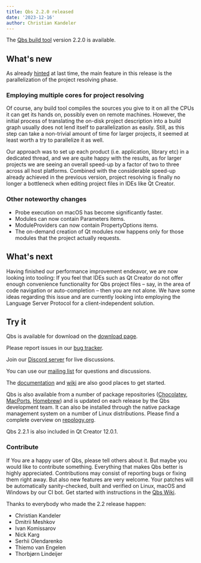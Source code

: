 ```yaml
---
title: Qbs 2.2.0 released
date: '2023-12-16'
author: Christian Kandeler
---
```


The [Qbs build tool](http://qbs.io) version 2.2.0 is available.

## What's new

As already [hinted](https://qbs.io/blog/release-2.1.0/) at last time, the main
feature in this release is the parallelization of the project resolving phase.

<!--more-->

### Employing multiple cores for project resolving
Of course, any build tool compiles the sources you give to it on all the CPUs it can get its hands
on, possibly even on remote machines. However, the initial process of translating the on-disk
project description into a build graph usually does not lend itself to parallelization as easily.
Still, as this step can take a non-trivial amount of time for larger projects, it seemed at least
worth a try to parallelize it as well.

Our approach was to set up each product (i.e. application, library etc) in a dedicated thread, and
we are quite happy with the results, as for larger projects we are seeing an overall speed-up by
a factor of two to three across all host platforms. Combined with the considerable speed-up already
achieved in the previous version, project resolving is finally no longer a bottleneck when editing
project files in IDEs like Qt Creator.

### Other noteworthy changes
* Probe execution on macOS has become significantly faster.
* Modules can now contain Parameters items.
* ModuleProviders can now contain PropertyOptions items.
* The on-demand creation of Qt modules now happens only for those modules that the project actually
  requests.

## What's next
Having finished our performance improvement endeavor, we are now looking into tooling: If you feel
that IDEs such as  Qt Creator do not offer enough convenience functionality for Qbs project files –
say, in the area of code navigation or auto-completion – then you are not alone. We have some ideas
regarding this issue and are currently looking into employing the Language Server Protocol for a
client-independent solution.

## Try it

Qbs is available for download on the
[download page](https://download.qt.io/official_releases/qbs/2.2.1/).

Please report issues in our [bug tracker](https://bugreports.qt.io/browse/QBS/).

Join our [Discord server](https://discord.gg/zhMHvC5GNa) for live discussions.

You can use our [mailing list](https://lists.qt-project.org/mailman/listinfo/qbs) for questions
and discussions.

The [documentation](https://qbs.io/docs/index.html)
and [wiki](https://wiki.qt.io/Qbs) are also good places to get started.

Qbs is also available from a number of package repositories
([Chocolatey](https://chocolatey.org/packages/qbs),
[MacPorts](https://www.macports.org/ports.php?by=name&substr=qbs),
[Homebrew](https://formulae.brew.sh/formula/qbs)) and is updated on each
release by the Qbs development team. It can also be installed through
the native package management system on a number of Linux distributions.
Please find a complete overview on
[repology.org](https://repology.org/project/qbs/versions).

Qbs 2.2.1 is also included in Qt Creator 12.0.1.

### Contribute
If You are a happy user of Qbs, please tell others about it. But maybe you would
like to contribute something. Everything that makes Qbs better is highly
appreciated. Contributions may consist of reporting bugs or fixing them right
away. But also new features are very welcome. Your patches will be automatically
sanity-checked, built and verified on Linux, macOS and Windows by our CI bot.
Get started with instructions in the [Qbs Wiki](https://wiki.qt.io/Qbs).

Thanks to everybody who made the 2.2 release happen:

* Christian Kandeler
* Dmitrii Meshkov
* Ivan Komissarov
* Nick Karg
* Serhii Olendarenko
* Thiemo van Engelen
* Thorbjørn Lindeijer
